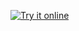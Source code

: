 [![Try it online](https://img.shields.io/badge/try%20it-online-orange.svg)](http://melpon.org/wandbox/permlink/ru5eDTRfOLhObf43)